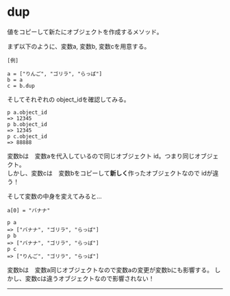 # dup
値をコピーして新たにオブジェクトを作成するメソッド。

まず以下のように、変数a, 変数b, 変数cを用意する。
~~~
[例]

a = ["りんご", "ゴリラ", "らっぱ"]
b = a
c = b.dup
~~~

そしてそれぞれの object_idを確認してみる。
~~~
p a.object_id
=> 12345
p b.object_id
=> 12345
p c.object_id
=> 88888
~~~
変数bは　変数aを代入しているので同じオブジェクト id。つまり同じオブジェクト。        
しかし、変数cは　変数bをコピーして**新しく**作ったオブジェクトなので idが違う！    
    
そして変数の中身を変えてみると...
~~~
a[0] = "バナナ"

p a
=> ["バナナ", "ゴリラ", "らっぱ"]
p b
=> ["バナナ", "ゴリラ", "らっぱ"]
p c
=> ["りんご", "ゴリラ", "らっぱ"]
~~~
変数bは　変数a同じオブジェクトなので変数aの変更が変数bにも影響する。
しかし、変数cは違うオブジェクトなので影響されない！
***

